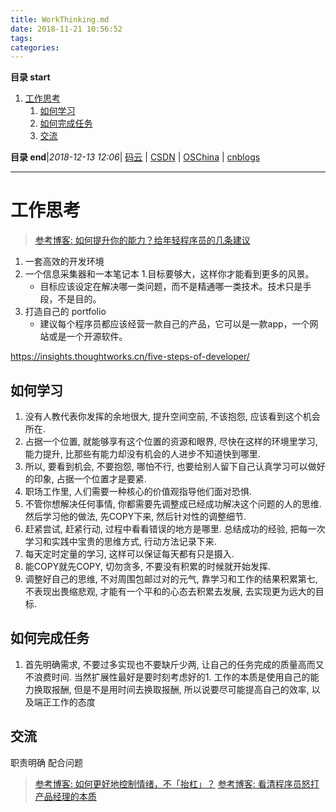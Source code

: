 ```yaml
---
title: WorkThinking.md
date: 2018-11-21 10:56:52
tags: 
categories: 
---
```


**目录 start**
 
1. [工作思考](#工作思考)
    1. [如何学习](#如何学习)
    1. [如何完成任务](#如何完成任务)
    1. [交流](#交流)

**目录 end**|_2018-12-13 12:06_| [码云](https://gitee.com/gin9) | [CSDN](http://blog.csdn.net/kcp606) | [OSChina](https://my.oschina.net/kcp1104) | [cnblogs](http://www.cnblogs.com/kuangcp)
****************************************
# 工作思考

> [参考博客: 如何提升你的能力？给年轻程序员的几条建议](http://tech.glowing.com/cn/advices-to-junior-developers/)

1. 一套高效的开发环境
1. 一个信息采集器和一本笔记本
1.目标要够大，这样你才能看到更多的风景。
    - 目标应该设定在解决哪一类问题，而不是精通哪一类技术。技术只是手段，不是目的。
1. 打造自己的 portfolio 
    - 建议每个程序员都应该经营一款自己的产品，它可以是一款app，一个网站或是一个开源软件。

https://insights.thoughtworks.cn/five-steps-of-developer/

## 如何学习
1. 没有人教代表你发挥的余地很大, 提升空间空前, 不该抱怨, 应该看到这个机会所在. 
2. 占据一个位置, 就能够享有这个位置的资源和眼界, 尽快在这样的环境里学习, 能力提升, 比那些有能力却没有机会的人进步不知道快到哪里.
3. 所以, 要看到机会, 不要抱怨, 哪怕不行, 也要给别人留下自己认真学习可以做好的印象, 占据一个位置才是要紧. 
4. 职场工作里, 人们需要一种核心的价值观指导他们面对恐惧. 
5. 不管你想解决任何事情, 你都需要先调整成已经成功解决这个问题的人的思维. 然后学习他的做法, 先COPY下来, 然后针对性的调整细节. 
6. 赶紧尝试, 赶紧行动, 过程中看看错误的地方是哪里. 总结成功的经验, 把每一次学习和实践中宝贵的思维方式, 行动方法记录下来. 
7. 每天定时定量的学习, 这样可以保证每天都有只是摄入. 
8. 能COPY就先COPY, 切勿贪多, 不要没有积累的时候就开始发挥. 
9. 调整好自己的思维, 不对周围包邮过对的元气, 靠学习和工作的结果积累第七, 不表现出畏缩悲观, 才能有一个平和的心态去积累去发展, 去实现更为远大的目标. 

## 如何完成任务
1. 首先明确需求, 不要过多实现也不要缺斤少两, 让自己的任务完成的质量高而又不浪费时间. 当然扩展性最好是要时刻考虑好的1. 工作的本质是使用自己的能力换取报酬, 但是不是用时间去换取报酬, 所以说要尽可能提高自己的效率, 以及端正工作的态度


## 交流

职责明确 配合问题 

> [参考博客: 如何更好地控制情绪，不「抬杠」？](https://www.zhihu.com/question/27306335)
> [参考博客: 看清程序员怒打产品经理的本质](http://www.techug.com/post/progrmmer-fight-with-pm.html)
